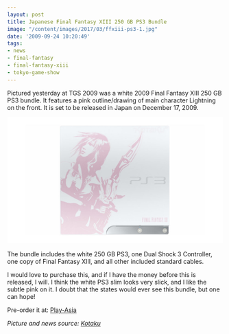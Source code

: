 ```yaml
---
layout: post
title: Japanese Final Fantasy XIII 250 GB PS3 Bundle
image: "/content/images/2017/03/ffxiii-ps3-1.jpg"
date: '2009-09-24 10:20:49'
tags:
- news
- final-fantasy
- final-fantasy-xiii
- tokyo-game-show
---
```


Pictured yesterday at TGS 2009 was a white 2009 Final Fantasy XIII 250 GB PS3 bundle. It features a pink outline/drawing of main character Lightning on the front. It is set to be released in Japan on December 17, 2009.

![The Top of the PS3](/content/images/2017/03/ffxiii-ps3-2.jpg)

The bundle includes the white 250 GB PS3, one Dual Shock 3 Controller, one copy of Final Fantasy XIII, and all other included standard cables.

I would love to purchase this, and if I have the money before this is released, I will. I think the white PS3 slim looks very slick, and I like the subtle pink on it. I doubt that the states would ever see this bundle, but one can hope!

Pre-order it at: <a href="http://www.play-asia.com/paOS-13-71-bo-77-b-49-en-15-final+fantasy+xiii-70-3ktr.html">Play-Asia</a></em>

<em>Picture and news source: <a href="http://kotaku.com/5366512/first-look-at-the-final-fantasy-xiii-playstation-3">Kotaku</a></em>